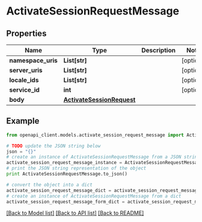# ActivateSessionRequestMessage


## Properties
Name | Type | Description | Notes
------------ | ------------- | ------------- | -------------
**namespace_uris** | **List[str]** |  | [optional] 
**server_uris** | **List[str]** |  | [optional] 
**locale_ids** | **List[str]** |  | [optional] 
**service_id** | **int** |  | [optional] 
**body** | [**ActivateSessionRequest**](ActivateSessionRequest.md) |  | 

## Example

```python
from openapi_client.models.activate_session_request_message import ActivateSessionRequestMessage

# TODO update the JSON string below
json = "{}"
# create an instance of ActivateSessionRequestMessage from a JSON string
activate_session_request_message_instance = ActivateSessionRequestMessage.from_json(json)
# print the JSON string representation of the object
print ActivateSessionRequestMessage.to_json()

# convert the object into a dict
activate_session_request_message_dict = activate_session_request_message_instance.to_dict()
# create an instance of ActivateSessionRequestMessage from a dict
activate_session_request_message_form_dict = activate_session_request_message.from_dict(activate_session_request_message_dict)
```
[[Back to Model list]](../README.md#documentation-for-models) [[Back to API list]](../README.md#documentation-for-api-endpoints) [[Back to README]](../README.md)


